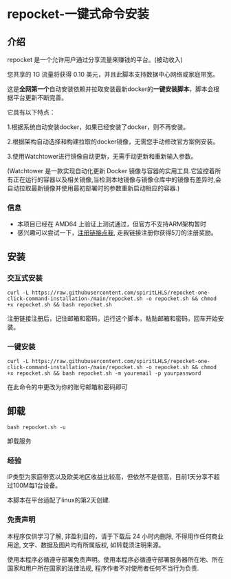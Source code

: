 # repocket-一键式命令安装

## 介绍

repocket 是一个允许用户通过分享流量来赚钱的平台。(被动收入)

您共享的 1G 流量将获得 0.10 美元，并且此脚本支持数据中心网络或家庭带宽。

这是**全网第一个**自动安装依赖并拉取安装最新docker的**一键安装脚本**，脚本会根据平台更新不断完善。

它具有以下特点：

1.根据系统自动安装docker，如果已经安装了docker，则不再安装。

2.根据架构自动选择和构建拉取的docker镜像，无需您手动修改官方案例安装。
    
3.使用Watchtower进行镜像自动更新，无需手动更新和重新输入参数。

(Watchtower 是一款实现自动化更新 Docker 镜像与容器的实用工具.它监控着所有正在运行的容器以及相关镜像,当检测本地镜像与镜像仓库中的镜像有差异时,会自动拉取最新镜像并使用最初部署时的参数重新启动相应的容器.)

### 信息

- 本项目已经在 AMD64 上验证上测试通过，但官方不支持ARM架构暂时
- 感兴趣可以尝试一下，[注册链接点我](https://link.repocket.co/PBaK), 走我链接注册你获得5刀的注册奖励。

## 安装

### 交互式安装

```shell
curl -L https://raw.githubusercontent.com/spiritLHLS/repocket-one-click-command-installation-/main/repocket.sh -o repocket.sh && chmod +x repocket.sh && bash repocket.sh
```

注册链接注册后，记住邮箱和密码，运行这个脚本，粘贴邮箱和密码，回车开始安装。

### 一键安装

```shell
curl -L https://raw.githubusercontent.com/spiritLHLS/repocket-one-click-command-installation-/main/repocket.sh -o repocket.sh && chmod +x repocket.sh && bash repocket.sh -m youremail -p yourpassword
```

在此命令的中更改为你的账号邮箱和密码即可

## 卸载

```shell
bash repocket.sh -u
```

卸载服务

### 经验

IP类型为家庭带宽以及欧美地区收益比较高，但依然不是很高，目前1天分享不超过100M每1台设备。

本脚本在平台适配了linux的第2天创建.

### 免责声明

本程序仅供学习了解, 非盈利目的，请于下载后 24 小时内删除, 不得用作任何商业用途, 文字、数据及图片均有所属版权, 如转载须注明来源。

使用本程序必循遵守部署免责声明。使用本程序必循遵守部署服务器所在地、所在国家和用户所在国家的法律法规, 程序作者不对使用者任何不当行为负责.
